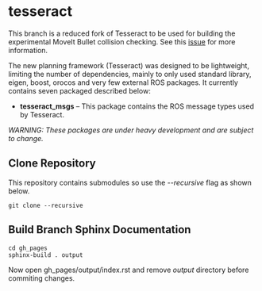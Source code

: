 # tesseract
This branch is a reduced fork of Tesseract to be used for building the experimental MoveIt Bullet collision checking. See this [issue](https://github.com/ros-planning/moveit/issues/1427) for more information. 

The new planning framework (Tesseract) was designed to be lightweight, limiting the number of dependencies, mainly to only used standard library, eigen, boost, orocos and very few external ROS packages. It currently contains seven packaged described below:

* **tesseract_msgs** – This package contains the ROS message types used by Tesseract.

*WARNING: These packages are under heavy development and are subject to change.*

## Clone Repository

This repository contains submodules so use the *--recursive* flag as shown below.

`git clone --recursive`

## Build Branch Sphinx Documentation

```
cd gh_pages
sphinx-build . output
```
Now open gh_pages/output/index.rst and remove *output* directory before commiting changes.
